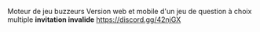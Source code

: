 Moteur de jeu buzzeurs 
Version web et mobile d'un jeu de question à choix multiple
**invitation invalide**
https://discord.gg/42njGX
